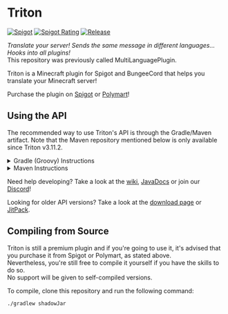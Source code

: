 # Triton

[![Spigot](https://img.shields.io/badge/dynamic/json?color=blue&label=Spigot&prefix=v&query=%24.current_version&url=https%3A%2F%2Fapi.spigotmc.org%2Fsimple%2F0.2%2Findex.php%3Faction%3DgetResource%26id%3D30331)](https://www.spigotmc.org/resources/triton-translate-your-server.30331/)
[![Spigot Rating](https://img.shields.io/spiget/rating/30331?color=orange)](https://www.spigotmc.org/resources/triton-translate-your-server.30331/)
[![Release](https://jitpack.io/v/diogotcorreia/Triton.svg)](https://jitpack.io/#tritonmc/Triton)

_Translate your server! Sends the same message in different languages... Hooks into all plugins!_  
This repository was previously called MultiLanguagePlugin.

Triton is a Minecraft plugin for Spigot and BungeeCord that helps you translate your Minecraft server!

Purchase the plugin on [Spigot](https://spigotmc.org/resources/triton.30331/)
or [Polymart](https://polymart.org/resource/triton.38)!

## Using the API

The recommended way to use Triton's API is through the Gradle/Maven artifact.
Note that the Maven repository mentioned below is only available since
Triton v3.11.2.

<details>
<summary>Gradle (Groovy) Instructions</summary>

Firstly, add the following repository to your project:

```groovy
repositories {
    maven {
        url "https://repo.diogotc.com/releases"
    }
}
```

Then, you should be able to add the Triton API dependency.
Make sure to NOT shade it into your plugin by using `compileOnly`.

```groovy
dependencies {
    // change the version to whatever the latest one is
    compileOnly "com.rexcantor64.triton:triton-api:3.11.2"
}
```
</details>

<details>
<summary>Maven Instructions</summary>

Firstly, add the following repository to your project:

```xml
<repository>
  <id>diogotc-repository-releases</id>
  <name>Diogo Correia's Releases Repository</name>
  <url>https://repo.diogotc.com/releases</url>
</repository>
```

Then, you should be able to add the Triton API dependency.
Make sure to NOT shade it into your plugin by setting the appropriate `scope`.

```xml
<dependency>
  <groupId>com.rexcantor64.triton</groupId>
  <artifactId>triton-api</artifactId>
  <!-- change the version to whatever the latest one is -->
  <version>3.11.2</version>
  <scope>provided</scope>
</dependency>
```
</details>

Need help developing? Take a look at the
[wiki](https://github.com/tritonmc/Triton/wiki),
[JavaDocs](https://triton.rexcantor64.com/javadocs) or join
our [Discord](https://triton.rexcantor64.com/discord)!

Looking for older API versions? Take a look at
the [download page](https://github.com/diogotcorreia/Triton/wiki/Downloads)
or [JitPack](https://jitpack.io/#tritonmc/triton/).

## Compiling from Source

Triton is still a premium plugin and if you're going to use it,
it's advised that you purchase it from Spigot or Polymart, as stated above.  
Nevertheless, you're still free to compile it yourself if you have the skills to do so.  
No support will be given to self-compiled versions.

To compile, clone this repository and run the following command:

```sh
./gradlew shadowJar
```
